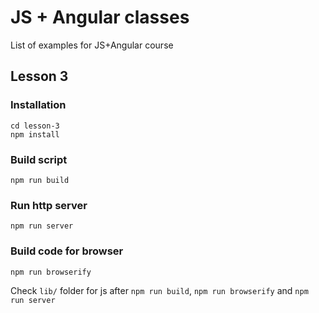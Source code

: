 # JS + Angular classes

List of examples for JS+Angular course

## Lesson 3

### Installation

```
cd lesson-3
npm install
```
### Build script
```
npm run build
```
### Run http server

```
npm run server
```

### Build code for browser

```
npm run browserify
```


Check `lib/` folder for js after `npm run build`, `npm run browserify` and `npm run server`
